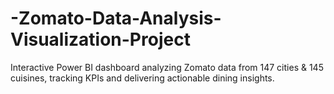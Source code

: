 # -Zomato-Data-Analysis-Visualization-Project
Interactive Power BI dashboard analyzing Zomato data from 147 cities &amp; 145 cuisines, tracking KPIs and delivering actionable dining insights.
